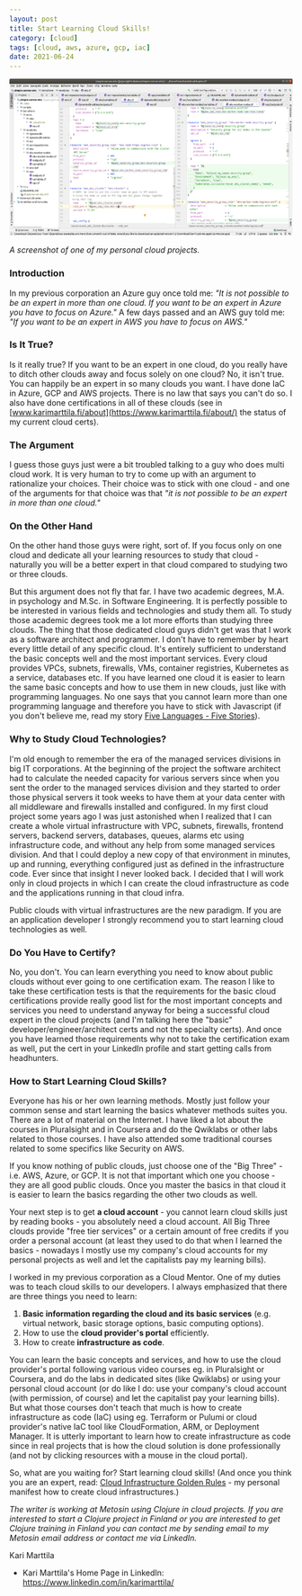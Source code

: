 ```yaml
---
layout: post
title: Start Learning Cloud Skills!
category: [cloud]
tags: [cloud, aws, azure, gcp, iac]
date: 2021-06-24
---
```


![A screenshot of one of my personal cloud projects](/img/2020-04-10-cloud-infrastructure-golden-rules_img_1.png)

*A screenshot of one of my personal cloud projects.*

### Introduction

In my previous corporation an Azure guy once told me: _"It is not possible to be an expert in more than one cloud. If you want to be an expert in Azure you have to focus on Azure."_ A few days passed and an AWS guy told me: _"If you want to be an expert in AWS you have to focus on AWS."_

### Is It True?

Is it really true? If you want to be an expert in one cloud, do you really have to ditch other clouds away and focus solely on one cloud? No, it isn't true. You can happily be an expert in so many clouds you want. I have done IaC in Azure, GCP and AWS projects. There is no law that says you can't do so. I also have done certifications in all of these clouds (see in [www.karimarttila.fi/about](https://www.karimarttila.fi/about/) the status of my current cloud certs).

### The Argument

I guess those guys just were a bit troubled talking to a guy who does multi cloud work. It is very human to try to come up with an argument to rationalize your choices. Their choice was to stick with one cloud - and one of the arguments for that choice was that _"it is not possible to be an expert in more than one cloud."_

### On the Other Hand

On the other hand those guys were right, sort of. If you focus only on one cloud and dedicate all your learning resources to study that cloud - naturally you will be a better expert in that cloud compared to studying two or three clouds.

But this argument does not fly that far. I have two academic degrees, M.A. in psychology and M.Sc. in Software Engineering. It is perfectly possible to be interested in various fields and technologies and study them all. To study those academic degrees took me a lot more efforts than studying three clouds. The thing that those dedicated cloud guys didn't get was that I work as a software architect and programmer. I don't have to remember by heart every little detail of any specific cloud. It's entirely sufficient to understand the basic concepts well and the most important services. Every cloud provides VPCs, subnets, firewalls, VMs, container registries, Kubernetes as a service, databases etc. If you have learned one cloud it is easier to learn the same basic concepts and how to use them in new clouds, just like with programming languages. No one says that you cannot learn more than one programming language and therefore you have to stick with Javascript (if you don't believe me, read my story [Five Languages - Five Stories](https://www.karimarttila.fi/languages/2018/11/19/five-languages-five-stories.html)).

### Why to Study Cloud Technologies?

I'm old enough to remember the era of the managed services divisions in big IT corporations. At the beginning of the project the software architect had to calculate the needed capacity for various servers since when you sent the order to the managed services division and they started to order those physical servers it took weeks to have them at your data center with all middleware and firewalls installed and configured. In my first cloud project some years ago I was just astonished when I realized that I can create a whole virtual infrastructure with VPC, subnets, firewalls, frontend servers, backend servers, databases, queues, alarms etc using infrastructure code, and without any help from some managed services division. And that I could deploy a new copy of that environment in minutes, up and running, everything configured just as defined in the infrastructure code. Ever since that insight I never looked back. I decided that I will work only in cloud projects in which I can create the cloud infrastructure as code and the applications running in that cloud infra.

Public clouds with virtual infrastructures are the new paradigm. If you are an application developer I strongly recommend you to start learning cloud technologies as well.

### Do You Have to Certify?

No, you don't. You can learn everything you need to know about public clouds without ever going to one certification exam. The reason I like to take these certification tests is that the requirements for the basic cloud certifications provide really good list for the most important concepts and services you need to understand anyway for being a successful cloud expert in the cloud projects (and I'm talking here the "basic" developer/engineer/architect certs and not the specialty certs). And once you have learned those requirements why not to take the certification exam as well, put the cert in your LinkedIn profile and start getting calls from headhunters.

### How to Start Learning Cloud Skills?

Everyone has his or her own learning methods. Mostly just follow your common sense and start learning the basics whatever methods suites you. There are a lot of material on the Internet. I have liked a lot about the courses in Pluralsight and in Coursera and do the Qwiklabs or other labs related to those courses. I have also attended some traditional courses related to some specifics like Security on AWS.

If you know nothing of public clouds, just choose one of the "Big Three" - i.e. AWS, Azure, or GCP. It is not that important which one you choose - they are all good public clouds. Once you master the basics in that cloud it is easier to learn the basics regarding the other two clouds as well.

Your next step is to get **a cloud account** - you cannot learn cloud skills just by reading books - you absolutely need a cloud account. All Big Three clouds provide "free tier services" or a certain amount of free credits if you order a personal account (at least they used to do that when I learned the basics - nowadays I mostly use my company's cloud accounts for my personal projects as well and let the capitalists pay my learning bills).

I worked in my previous corporation as a Cloud Mentor. One of my duties was to teach cloud skills to our developers. I always emphasized that there are three things you need to learn:

1. **Basic information regarding the cloud and its basic services** (e.g. virtual network, basic storage options, basic computing options).
2. How to use the **cloud provider's portal** efficiently.
3. How to create **infrastructure as code**.

You can learn the basic concepts and services, and how to use the cloud provider's portal following various video courses eg. in Pluralsight or Coursera, and do the labs in dedicated sites (like Qwiklabs) or using your personal cloud account (or do like I do: use your company's cloud account (with permission, of course) and let the capitalist pay your learning bills). But what those courses don't teach that much is how to create infrastructure as code (IaC) using eg. Terraform or Pulumi or cloud provider's native IaC tool like CloudFormation, ARM, or Deployment Manager. It is utterly important to learn how to create infrastructure as code since in real projects that is how the cloud solution is done professionally (and not by clicking resources with a mouse in the cloud portal).

So, what are you waiting for? Start learning cloud skills! (And once you think you are an expert, read: [Cloud Infrastructure Golden Rules](https://www.karimarttila.fi/iac/2020/04/10/cloud-infrastructure-golden-rules.html) - my personal manifest how to create cloud infrastructures.)


*The writer is working at Metosin using Clojure in cloud projects. If you are interested to start a Clojure project in Finland or you are interested to get Clojure training in Finland you can contact me by sending email to my Metosin email address or contact me via LinkedIn.*

Kari Marttila

* Kari Marttila's Home Page in LinkedIn: <https://www.linkedin.com/in/karimarttila/>

